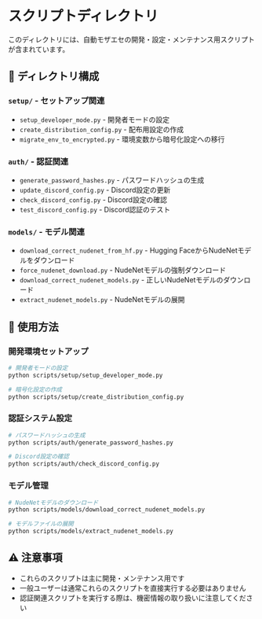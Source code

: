 # スクリプトディレクトリ

このディレクトリには、自動モザエセの開発・設定・メンテナンス用スクリプトが含まれています。

## 📁 ディレクトリ構成

### `setup/` - セットアップ関連
- `setup_developer_mode.py` - 開発者モードの設定
- `create_distribution_config.py` - 配布用設定の作成
- `migrate_env_to_encrypted.py` - 環境変数から暗号化設定への移行

### `auth/` - 認証関連
- `generate_password_hashes.py` - パスワードハッシュの生成
- `update_discord_config.py` - Discord設定の更新
- `check_discord_config.py` - Discord設定の確認
- `test_discord_config.py` - Discord認証のテスト

### `models/` - モデル関連
- `download_correct_nudenet_from_hf.py` - Hugging FaceからNudeNetモデルをダウンロード
- `force_nudenet_download.py` - NudeNetモデルの強制ダウンロード
- `download_correct_nudenet_models.py` - 正しいNudeNetモデルのダウンロード
- `extract_nudenet_models.py` - NudeNetモデルの展開

## 🚀 使用方法

### 開発環境セットアップ
```bash
# 開発者モードの設定
python scripts/setup/setup_developer_mode.py

# 暗号化設定の作成
python scripts/setup/create_distribution_config.py
```

### 認証システム設定
```bash
# パスワードハッシュの生成
python scripts/auth/generate_password_hashes.py

# Discord設定の確認
python scripts/auth/check_discord_config.py
```

### モデル管理
```bash
# NudeNetモデルのダウンロード
python scripts/models/download_correct_nudenet_models.py

# モデルファイルの展開
python scripts/models/extract_nudenet_models.py
```

## ⚠️ 注意事項

- これらのスクリプトは主に開発・メンテナンス用です
- 一般ユーザーは通常これらのスクリプトを直接実行する必要はありません
- 認証関連スクリプトを実行する際は、機密情報の取り扱いに注意してください